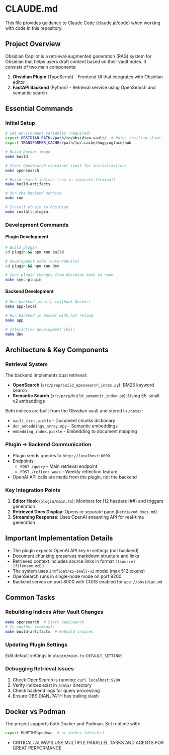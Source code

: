 # CLAUDE.md

This file provides guidance to Claude Code (claude.ai/code) when working with code in this repository.

## Project Overview

Obsidian Copilot is a retrieval-augmented generation (RAG) system for Obsidian that helps users draft content based on their vault notes. It consists of two main components:
1. **Obsidian Plugin** (TypeScript) - Frontend UI that integrates with Obsidian editor
2. **FastAPI Backend** (Python) - Retrieval service using OpenSearch and semantic search

## Essential Commands

### Initial Setup
```bash
# Set environment variables (required)
export OBSIDIAN_PATH=/path/to/obsidian-vault/  # Note: trailing slash is required
export TRANSFORMER_CACHE=/path/to/.cache/huggingface/hub

# Build Docker image
make build

# Start OpenSearch container (wait for initialization)
make opensearch

# Build search indices (run in separate terminal)
make build-artifacts

# Run the backend service
make run

# Install plugin to Obsidian
make install-plugin
```

### Development Commands

#### Plugin Development
```bash
# Build plugin
cd plugin && npm run build

# Development mode (auto-rebuild)
cd plugin && npm run dev

# Sync plugin changes from Obsidian back to repo
make sync-plugin
```

#### Backend Development
```bash
# Run backend locally (without Docker)
make app-local

# Run backend in Docker with hot reload
make app

# Interactive development shell
make dev
```

## Architecture & Key Components

### Retrieval System
The backend implements dual retrieval:
- **OpenSearch** (`src/prep/build_opensearch_index.py`): BM25 keyword search
- **Semantic Search** (`src/prep/build_semantic_index.py`): Using E5-small-v2 embeddings

Both indices are built from the Obsidian vault and stored in `/data/`:
- `vault_dict.pickle` - Document chunks dictionary
- `doc_embeddings_array.npy` - Semantic embeddings
- `embedding_index.pickle` - Embedding to document mapping

### Plugin → Backend Communication
- Plugin sends queries to `http://localhost:8000`
- Endpoints:
  - `POST /query` - Main retrieval endpoint
  - `POST /reflect_week` - Weekly reflection feature
- OpenAI API calls are made from the plugin, not the backend

### Key Integration Points
1. **Editor Hook** (`plugin/main.ts`): Monitors for H2 headers (##) and triggers generation
2. **Retrieved Docs Display**: Opens in separate pane (`Retrieved docs.md`)
3. **Streaming Response**: Uses OpenAI streaming API for real-time generation

## Important Implementation Details

- The plugin expects OpenAI API key in settings (not backend)
- Document chunking preserves markdown structure and links
- Retrieved context includes source links in format `([source](filename.md))`
- The system uses `intfloat/e5-small-v2` model (max 512 tokens)
- OpenSearch runs in single-node mode on port 9200
- Backend serves on port 8000 with CORS enabled for `app://obsidian.md`

## Common Tasks

### Rebuilding Indices After Vault Changes
```bash
make opensearch  # Start OpenSearch
# In another terminal:
make build-artifacts  # Rebuild indices
```

### Updating Plugin Settings
Edit default settings in `plugin/main.ts:DEFAULT_SETTINGS`

### Debugging Retrieval Issues
1. Check OpenSearch is running: `curl localhost:9200`
2. Verify indices exist in `/data/` directory
3. Check backend logs for query processing
4. Ensure OBSIDIAN_PATH has trailing slash

## Docker vs Podman
The project supports both Docker and Podman. Set runtime with:
```bash
export RUNTIME=podman  # or docker (default)
```
- CRITICAL: ALWAYS USE MULTIPLE PARALLEL TASKS AND AGENTS FOR GREAT PERFORMANCE